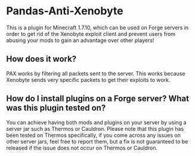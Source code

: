 # Pandas-Anti-Xenobyte
This is a plugin for Minecraft 1.7.10, which can be used on Forge servers in order to get rid of the Xenobyte exploit client and prevent users from abusing your mods to gain an advantage over other players!

## How does it work?
PAX works by filtering all packets sent to the server. This works because Xenobyte sends very specific packets to get their exploits to work.

## How do I install plugins on a Forge server? What was this plugin tested on?
You can achieve having both mods and plugins on your server by using a server jar such as Thermos or Cauldron.
Please note that this plugin has been tested on Thermos specifically, if you come across any issues on other server jars, feel free to report them, but a fix is not guaranteed to be released if the issue does not occur on Thermos or Cauldron.
